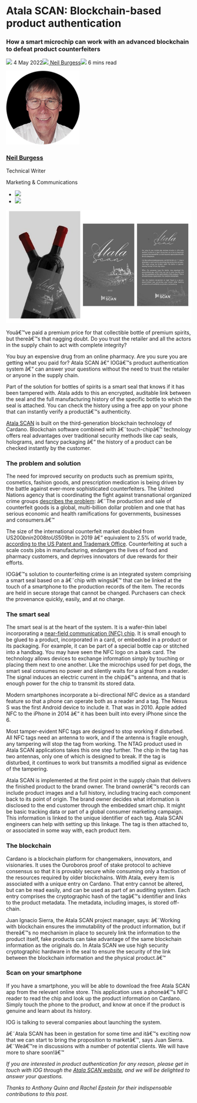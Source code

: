 # Atala SCAN: Blockchain-based product authentication
### **How a smart microchip can work with an advanced blockchain to defeat product counterfeiters**
![](img/2022-05-04-atala-scan-blockchain-based-product-authentication.002.png) 4 May 2022![](img/2022-05-04-atala-scan-blockchain-based-product-authentication.002.png)[ Neil Burgess](tmp//en/blog/authors/neil-burgess/page-1/)![](img/2022-05-04-atala-scan-blockchain-based-product-authentication.003.png) 6 mins read

![Neil Burgess](img/2022-05-04-atala-scan-blockchain-based-product-authentication.004.png)[](tmp//en/blog/authors/neil-burgess/page-1/)
### [**Neil Burgess**](tmp//en/blog/authors/neil-burgess/page-1/)
Technical Writer

Marketing & Communications

- ![](img/2022-05-04-atala-scan-blockchain-based-product-authentication.005.png)[](mailto:neil.burgess@iohk.io "Email")
- ![](img/2022-05-04-atala-scan-blockchain-based-product-authentication.006.png)[](https://www.linkedin.com/in/neilburgessa84482125 "LinkedIn")

![Atala SCAN: Blockchain-based product authentication](img/2022-05-04-atala-scan-blockchain-based-product-authentication.007.jpeg)

Youâ€™ve paid a premium price for that collectible bottle of premium spirits, but thereâ€™s that nagging doubt. Do you trust the retailer and all the actors in the supply chain to act with complete integrity?

You buy an expensive drug from an online pharmacy. Are you sure you are getting what you paid for? Atala SCAN â€“ IOGâ€™s product authentication system â€“ can answer your questions without the need to trust the retailer or anyone in the supply chain.

Part of the solution for bottles of spirits is a smart seal that knows if it has been tampered with. Atala adds to this an encrypted, auditable link between the seal and the full manufacturing history of the specific bottle to which the seal is attached. You can check the history using a free app on your phone that can instantly verify a productâ€™s authenticity.

[Atala SCAN](https://atalascan.io/) is built on the third-generation blockchain technology of Cardano. Blockchain software combined with â€˜touch-chipâ€™ technology offers real advantages over traditional security methods like cap seals, holograms, and fancy packaging â€“ the history of a product can be checked instantly by the customer.
### **The problem and solution**
The need for improved security on products such as premium spirits, cosmetics, fashion goods, and prescription medication is being driven by the battle against ever-more sophisticated counterfeiters. The United Nations agency that is coordinating the fight against transnational organized crime groups [describes the problem](https://www.unodc.org/toc/en/crimes/counterfeit-goods.html): â€˜The production and sale of counterfeit goods is a global, multi-billion dollar problem and one that has serious economic and health ramifications for governments, businesses and consumers.â€™

The size of the international counterfeit market doubled from US$200bn in 2008 to US$509bn in 2019 â€“ equivalent to 2.5% of world trade, [according to the US Patent and Trademark Office](https://www.uspto.gov/sites/default/files/documents/USPTO-Counterfeit.pdf). Counterfeiting at such a scale costs jobs in manufacturing, endangers the lives of food and pharmacy customers, and deprives innovators of due rewards for their efforts.

IOGâ€™s solution to counterfeiting crime is an integrated system comprising a smart seal based on a â€˜chip with wingsâ€™ that can be linked at the touch of a smartphone to the production records of the item. The records are held in secure storage that cannot be changed. Purchasers can check the provenance quickly, easily, and at no charge.
### **The smart seal**
The smart seal is at the heart of the system. It is a wafer-thin label incorporating a [near-field communication (NFC) chip](http://nearfieldcommunication.org/how-it-works.html). It is small enough to be glued to a product, incorporated in a card, or embedded in a product or its packaging. For example, it can be part of a special bottle cap or stitched into a handbag. You may have seen the NFC logo on a bank card. The technology allows devices to exchange information simply by touching or placing them next to one another. Like the microchips used for pet dogs, the smart seal consumes no power and silently waits for a signal from a reader. The signal induces an electric current in the chipâ€™s antenna, and that is enough power for the chip to transmit its stored data.

Modern smartphones incorporate a bi-directional NFC device as a standard feature so that a phone can operate both as a reader and a tag. The Nexus S was the first Android device to include it. That was in 2010. Apple added NFC to the iPhone in 2014 â€“ it has been built into every iPhone since the 6.

Most tamper-evident NFC tags are designed to stop working if disturbed. All NFC tags need an antenna to work, and if the antenna is fragile enough, any tampering will stop the tag from working. The NTAG product used in Atala SCAN applications takes this one step further. The chip in the tag has two antennas, only one of which is designed to break. If the tag is disturbed, it continues to work but transmits a modified signal as evidence of the tampering.

Atala SCAN is implemented at the first point in the supply chain that delivers the finished product to the brand owner. The brand ownerâ€™s records can include product images and a full history, including tracing each component back to its point of origin. The brand owner decides what information is disclosed to the end customer through the embedded smart chip. It might be basic tracking data or part of a global consumer marketing campaign. This information is linked to the unique identifier of each tag. Atala SCAN engineers can help with setting up this linkage. The tag is then attached to, or associated in some way with, each product item.
### **The blockchain**
Cardano is a blockchain platform for changemakers, innovators, and visionaries. It uses the Ouroboros proof of stake protocol to achieve consensus so that it is provably secure while consuming only a fraction of the resources required by older blockchains. With Atala, every item is associated with a unique entry on Cardano. That entry cannot be altered, but can be read easily, and can be used as part of an auditing system. Each entry comprises the cryptographic hash of the tagâ€™s identifier and links to the product metadata. The metadata, including images, is stored off-chain.

Juan Ignacio Sierra, the Atala SCAN project manager, says: â€˜Working with blockchain ensures the immutability of the product information, but if thereâ€™s no mechanism in place to securely link the information to the product itself, fake products can take advantage of the same blockchain information as the originals do. In Atala SCAN we use high security cryptographic hardware in the seal to ensure the security of the link between the blockchain information and the physical product.â€™
### **Scan on your smartphone**
If you have a smartphone, you will be able to download the free Atala SCAN app from the relevant online store. This application uses a phoneâ€™s NFC reader to read the chip and look up the product information on Cardano. Simply touch the phone to the product, and know at once if the product is genuine and learn about its history.

IOG is talking to several companies about launching the system.

â€˜Atala SCAN has been in gestation for some time and itâ€™s exciting now that we can start to bring the proposition to marketâ€™, says Juan Sierra. â€˜Weâ€™re in discussions with a number of potential clients. We will have more to share soon!â€™

*If you are interested in product authentication for any reason, please get in touch with IOG through the [Atala SCAN website](https://atalascan.io/), and we will be delighted to answer your questions.*

*Thanks to Anthony Quinn and Rachel Epstein for their indispensable contributions to this post.*

